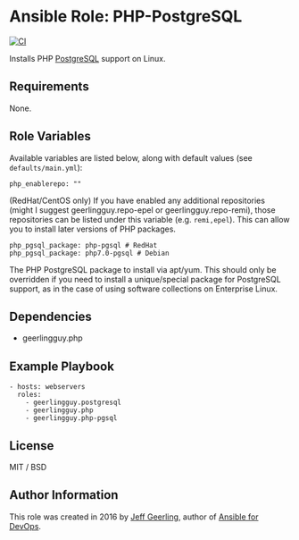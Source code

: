 # Ansible Role: PHP-PostgreSQL

[![CI](https://github.com/geerlingguy/ansible-role-php-pgsql/workflows/CI/badge.svg?event=push)](https://github.com/geerlingguy/ansible-role-php-pgsql/actions?query=workflow%3ACI)

Installs PHP [PostgreSQL](https://www.postgresql.org/) support on Linux.

## Requirements

None.

## Role Variables

Available variables are listed below, along with default values (see `defaults/main.yml`):

    php_enablerepo: ""

(RedHat/CentOS only) If you have enabled any additional repositories (might I suggest geerlingguy.repo-epel or geerlingguy.repo-remi), those repositories can be listed under this variable (e.g. `remi,epel`). This can allow you to install later versions of PHP packages.

    php_pgsql_package: php-pgsql # RedHat
    php_pgsql_package: php7.0-pgsql # Debian

The PHP PostgreSQL package to install via apt/yum. This should only be overridden if you need to install a unique/special package for PostgreSQL support, as in the case of using software collections on Enterprise Linux.

## Dependencies

  - geerlingguy.php

## Example Playbook

    - hosts: webservers
      roles:
        - geerlingguy.postgresql
        - geerlingguy.php
        - geerlingguy.php-pgsql

## License

MIT / BSD

## Author Information

This role was created in 2016 by [Jeff Geerling](https://www.jeffgeerling.com/), author of [Ansible for DevOps](https://www.ansiblefordevops.com/).
